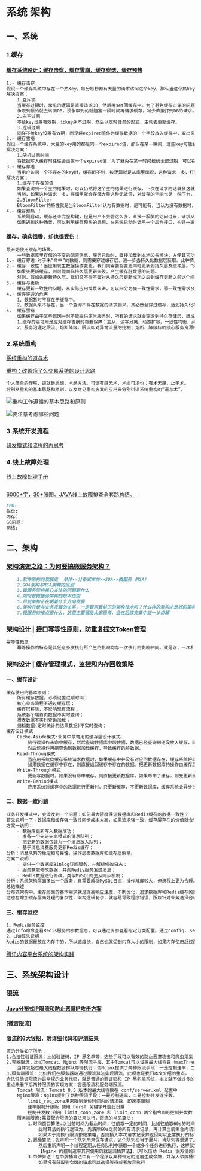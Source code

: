 # 系统 架构
## 一、系统
### 1.缓存
#### [缓存系统设计：缓存击穿，缓存雪崩，缓存穿透，缓存预热](https://www.cnblogs.com/fudashi233/p/10706750.html)
```markdown
1.- 缓存击穿:
假设一个缓存系统中存在一个热Key，每分每秒都有大量的请求访问这个key，那么当这个热key因为过期而失效，一瞬间所有的请求直接打到DB上，这种场景称做缓存击穿。
解决方案：
    1.互斥锁
    当缓存过期时，常见的逻辑是直接请求DB，然后再set回缓存中。为了避免缓存击穿的问题，可以在请求DB的地方加一个锁（如果是分布式系统就需要使用分布式锁），
    争取到锁的就去访问DB，没争取到的就阻塞一段时间再请求缓存，减少直接打到DB的请求。
    2.永不过期
    不给key设置有效期，让key永不过期，然后以定时任务的形式，主动去更新缓存。
    3.逻辑过期
    同样不给key设置有效期，而是将expired值作为缓存数据的一个字段放入缓存中，取出来时校验一下是否过期，如果过期了则重新设置有效期，并起一个异步线程去更新这缓存。
2.- 缓存雪崩
假设一个缓存系统中，大量的key用的都是同一个expired值，那么在某一瞬间，这些key可能会集体全部失效，所有的请求直接打到DB上，这种场景称作缓存雪崩。
解决方案：    
    1.随机过期时间
    将数据写入缓存时往往会设置一个expired值，为了避免在某一时间统统全部过期，可以在expired值的基础上加上1~5min的随机值，避免这种情况。这样缓存就不会在某一瞬间突然全部过期了。
3.- 缓存穿透
    当用户访问一个不存在的key时，缓存取不到，按逻辑就是从库里面取，这种请求一多，打到DB的请求也就增加了，这种场景称作缓存击穿。
解决方案：    
    1.缓存不存在的值
    如果查询到一个空的结果时，可以仍然将这个空的结果进行缓存，下次在请求的话就会这就返回这个空的结果而不是请求DB。
    当然，如果这种请求一多，存储里就会存储大量这种无效值，对缓存的空间也是一种压力，所以推荐使用下面BloomFilter的方式。
    2.BloomFilter
    BloomFilter的特性就是当BloomFilter认为有数据时，是可能有，当认为没有数据时，那就是真没有。故可以利用BloomFilter的特性，挡掉这些不存在的请求。
4.- 缓存预热 ：
    系统刚启动，缓存还未完全构建，但是用户不会管这么多，直接一股脑的访问过来，请求又直接打到DB了。
    如果遇到这种场景，可以利用缓存预热的思想，在系统启动时调用一个后台接口，构建一遍缓存。
```
#### [缓存，确实很香，却也很受伤！](https://www.cnblogs.com/niejunlei/p/12914336.html)
```markdown
最开始使用缓存的场景，
    一些数据库里存储的不变的配置信息，服务启动时，直接加载到本地公共模块，方便其它功能模块共享使用。这便是最基本，最简单的本地缓存应用。
1.- 缓存穿透:对于未“命中”的数据，则需要穿过缓存层，进一步去持久化数据层获取。此种情景，我们称之为缓存穿透。
2.- 缓存一致性：当应用发生数据操作变更，我们则需要将变更同时更新到持久层及缓冲层。“先”与“后”的问题，我们也称之为缓存一致性问题。
    如果先更新缓存，则可能面临持久层更新失败，产生缓存脏数据的问题。
    然则，假如先更新持久层，我们又不得不面对从持久层更新成功之后到缓存更新之前这个间期，缓存对外提供旧数据的窘境。
3.- 缓存与更新
    缓存更新一致性的问题，从实际应用情景来讲，可以细分为强一致性需求，弱一致性需求及最终一致性需求。
4.- 缓存穿透的危害
    1、数据暂时不存在于缓存中。
    2、数据从来不存在，当一个查询不存在数据的请求到来，其必然会穿过缓存，达到持久化存储层。
5.- 缓存雪崩    
    如果缓存由于某些原因一时不能提供正常服务时，所有的请求就会穿透到持久存储层，造成存储层极端宕机情况发生。
    1.缓存的高可用是应对缓存雪崩的首要保障：主从，读写分离，动态扩容，一致性均衡，异地容灾等。
    2、服务治理之限流、熔断降级。限流即对异常流量的控制；熔断、降级标的核心服务资源的保护。
```
### 2.系统重构
[系统重构的道与术](https://yq.aliyun.com/articles/739598?utm_content=g_1000094622)

[重构：改善饿了么交易系统的设计思路](https://mp.weixin.qq.com/s?__biz=MzIxMjE5MTE1Nw==&mid=2653200817&idx=2&sn=d632705e7c92f65e912057cb1117cf7b&chksm=8c99d36bbbee5a7d87b7f13bf925035f4e39eb5929d4d6d41787d37b9e53c052ae47ec813024&mpshare=1&scene=23&srcid=&sharer_sharetime=1576630307918&sharer_shareid=d812adcc01829f0f7f8fb06aea118511#rd)
```
个人简单的理解，道就是思想，术是方法。可谓有道无术，术尚可求也；有术无道，止于术。
分别从重构的基本思路和原则，以及常见重构方案的应用来分别讲讲系统重构的“道与术”。
```
![重构工作遵循的基本思路和原则](https://ucc.alicdn.com/pic/developer-ecology/d05cc91a0a104e3da0d29c7958484d5b.png)

![要注意考虑哪些问题](https://ucc.alicdn.com/pic/developer-ecology/7b860b3ea3e74d93820e419895a90e9a.png)
### 3.系统开发流程
[研发模式和流程的再思考](https://www.cnblogs.com/jackyfei/p/12914933.html)
### 4.线上故障处理
[线上故障处理手册](https://www.cnblogs.com/stoneFang/p/12977116.html)
```markdown

```
[6000+字，30+张图。JAVA线上故障排查全套路总结。](https://mp.weixin.qq.com/s?__biz=Mzg2OTA0Njk0OA==&mid=2247487437&idx=2&sn=4e97c161a5c77df1730e8f90363a18a6&chksm=cea24006f9d5c9108a4026bf0f726e39f2441e8807b1ace4cc43011f5a938d22d17f78b8fe8a&mpshare=1&scene=23&srcid=&sharer_sharetime=1590633319101&sharer_shareid=d812adcc01829f0f7f8fb06aea118511#rd)
```markdown
CPU:
磁盘:
内存:
GC问题:
网络:
```
## 二、架构
### [架构演变之路：为何要搞微服务架构？](https://www.cnblogs.com/arthinking/p/12812786.html)
```markdown
    1.软件架构的发展史  单体->分布式单体->SOA->微服务（MSA）
    2.SOA架构与MSA架构的区别
    3.微服务架构核心关注的问题是什么
    4.如何做微服务架构的技术选型
    5.目前架构正在朝着什么方向发展
    6.架构升级与业务发展的关系，一定要用最前卫的架构技术吗？什么样的架构才是好的架构
    7.微服务的难点是什么，这里主要留给大家思考，会在后续文章中进一步讲解
```
### [架构设计 | 接口幂等性原则，防重复提交Token管理](https://www.cnblogs.com/cicada-smile/p/12939875.html)
```markdown
幂等性概念
    幂等操作的特点是其任意多次执行所产生的影响均与一次执行的影响相同。就是说，一次和多次请求某一个资源会产生同样的作用影响。
```
### [架构设计 | 缓存管理模式，监控和内存回收策略](https://www.cnblogs.com/cicada-smile/p/12968678.html)
#### 一、缓存设计
```markdown
缓存使用的基本原则：
    所有缓存数据，必须设置过期时间；
    核心业务流程不通过缓存层；
    缓存层移除，不影响现有流程；
    系统各个端首页数据不实时查询；
    报表数据不实时查询加载；
    归档数据(定时统计的结果数据)不实时查询；
缓存设计模式
    Cache-Aside模式:业务中最常用的缓存层设计模式。
        执行读操作未命中缓存，然后查询数据库中取数据，数据已经查询到还没放入缓存，同时一个更新写操作让缓存失效，
        然后读操作再把查询到数据加载缓存，导致缓存的脏数据。
    Read-Throug模式
        当应用系统向缓存系统请求数据时，如果缓存中并没有对应的数据存在，缓存系统将向底层数据源的读取数据。
        如果数据在缓存中存在，则直接返回缓存中存在的数据。把更新数据库的操作由缓存层代劳了。
    Write-Through模式
        更新写数据时，如果没有命中缓存，则直接更新数据库，如果命中了缓存，则先更新缓存，然后由缓存系统自行更新数据库。
    Write-Behind模式
        应用系统对缓存中的数据进行更新时，只更新缓存，不更新数据库，缓存系统会异步批量向底层数据源更新数据。
```
#### 二、数据一致问题
```markdown
业务开发模式中，会涉及到一个问题：如何最大限度保证数据库和Redis缓存的数据一致性？
首先说明一下：数据库和缓存强一致性同步成本太高，如果追求强一致，缓存层存在的价值就会很低，如上缓存模式一中几乎可以解决大部分业务场景问题。
方案一说明：
    - 数据库更新写入数据成功；
    - 准备一个先进先出模式的消息队列；
    - 把更新的数据包装为一个消息放入队列；
    - 基于消息消费服务更新Redis缓存；
分析：消息队列的稳定和可靠性，操作层面数据库和缓存层解耦。
方案二说明：
    - 提供一个数据库Binlog订阅服务，并解析修改日志；
    - 服务获取修改数据，并向Redis服务发送消息；
    - Redis数据进行修改，类似MySQL的主从同步机制；
分析：系统架构层面多出一个服务，且需要解析MySQL日志，操作难度较大，但流程上更为合理。
总结描述
分布式架构中，缓存层面的基本需求就是提高响应速度，不断优化，追求数据库和Redis缓存的数据快速一致性，从提供的各种方案中都可以看出，
这也在增加缓存层面处理的复杂性，架构逻辑复杂，就容易导致程序错误，所以针对业务选择合理的处理逻辑，这点很关键。
```
#### 三、缓存监控
```markdown
1、Redis服务监控
通过info命令查看Redis服务的参数信息，可以通过传参查看指定分类配置。通过config..set设置具体配置参数
2、LRU算法说明
Redis的数据是放在内存中的，所以速度快，自然也就受到内存大小的限制，如果内存使用超过配置，Redis有不同的回收处理策略。
```
[腾讯内容平台系统的架构实践](https://mp.weixin.qq.com/s/G26lg2xTClbuszYY7h0Dkw)
## 三、系统架构设计
### 限流
#### [Java分布式IP限流和防止恶意IP攻击方案]( https://www.cnblogs.com/hujunzheng/p/12593397.html )
#### [[微言限流](https://www.cnblogs.com/scy251147/p/9865099.html)]
#### [限流的6大狠招，附详细代码和评测结果](https://www.cnblogs.com/vipstone/p/12908918.html)
```markdown
流的分类如下所示：
1.合法性验证限流：比如验证码、IP 黑名单等，这些手段可以有效的防止恶意攻击和爬虫采集；
2.容器限流：比如Tomcat、Nginx 等限流手段，其中Tomcat可以设置最大线程数（maxThreads），
    当并发超过最大线程数会排队等待执行；而Nginx提供了两种限流手段：一是控制速率，二是控制并发连接数；
3.服务端限流：比如我们在服务器端通过限流算法实现限流，此项也是我们本文介绍的重点。
合法性验证限流为最常规的业务代码，就是普通的验证码和 IP 黑名单系统，本文就不做过多的叙述了。
重点来看下后两种限流的实现方案：容器限流和服务端限流。
    Tomcat 限流：Tomcat 8.5 版本的最大线程数在 conf/server.xml 配置中
    Nginx限流：Nginx提供了两种限流手段：一是控制速率，二是控制并发连接数。
        limit_req_zone用来限制单位时间内的请求数，即速率限制
        速率限制升级版 使用 burst 关键字开启此设置
        控制并发数:利用 limit_conn_zone 和 limit_conn 两个指令即可控制并发数
    服务端限流:需要配合限流的算法来执行，限流的常见算法:
        1.时间窗口算法:以当前时间为截止时间，往前取一定的时间，比如往前取60s的时间，在这60s之内运行最大的访问数为100，
            此时算法的执行逻辑为，先清除60s之前的所有请求记录，再计算当前集合内请求数量是否大于设定的最大请求数100，
            如果大于则执行限流拒绝策略，否则插入本次请求记录并返回可以正常执行的标识给客户端。(Redis实现)
        2.漏桶算法：先声明一个队列用来保存请求，这个队列相当于漏斗，当队列容量满了之后就放弃新来的请求，
            然后重新声明一个线程定期从任务队列中获取一个或多个任务进行执行，这样就实现了漏桶算法。
            【Nginx 的控制速率其实使用的就是漏桶算法】，【可以借助 Redis 很方便的实现漏桶算法。】
        3.令牌算法：在令牌桶算法中有一个程序以某种恒定的速度生成令牌，并存入令牌桶中，而每个请求需要先获取令牌才能执行，
            如果没有获取到令牌的请求可以选择等待或者放弃执行
```




